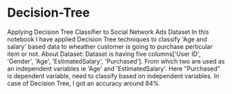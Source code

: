 # Decision-Tree
Applying Decision Tree Classifier to Social Network Ads Dataset In this notebook I have applied Decision Tree techniques to classify 'Age and salary' based data to wheather customer is going to purchase perticular item or not. About Dataset: Dataset is having five columns['User ID', 'Gender', 'Age', 'EstimatedSalary', 'Purchased']. From which two are used as an independent variables ie 'Age' and 'EstimatedSalary'. Here "Purchased" is dependent variable, need to classify based on independent variables. In case of Decision Tree, I got an accuracy around 84%
